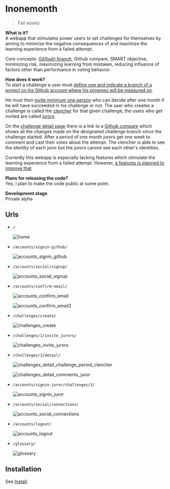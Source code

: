 Inonemonth
==========
> Fail wisely

**What is it?**   
A webapp that stimulates power users to set challenges for themselves by aiming to minimize the negative consequences of and maximize the learning experience from a failed attempt.

Core concepts: [Git(hub) branch](http://git-scm.com/book/ch3-1.html), Github compare, SMART objective, minimizing risk, maximizing learning from mistakes, reducing influence of factors other than performance in voting behavior. 

**How does it work?**  
To start a challenge a user must [define one and indicate a branch of a project 
on his Github account where his progress will be measured on](https://raw.github.com/RobrechtDR/inonemonth/master/.misc/challenges_create.png?token=2156349__eyJzY29wZSI6IlJhd0Jsb2I6Um9icmVjaHREUi9pbm9uZW1vbnRoL21hc3Rlci8ubWlzYy9jaGFsbGVuZ2VzX2NyZWF0ZS5wbmciLCJleHBpcmVzIjoxMzk0NjM3MjY3fQ%3D%3D--5963dec884bb359c9da8ea99a6cfe8b043fc5288). 

He must then [invite minimum one person](https://raw.github.com/RobrechtDR/inonemonth/master/.misc/challenges_invite_jurors.png?token=2156349__eyJzY29wZSI6IlJhd0Jsb2I6Um9icmVjaHREUi9pbm9uZW1vbnRoL21hc3Rlci8ubWlzYy9jaGFsbGVuZ2VzX2ludml0ZV9qdXJvcnMucG5nIiwiZXhwaXJlcyI6MTM5NDYzNzMyOX0%3D--9bb2ef5d817198c3e445938baecae4983e332c9a) who can decide after one month if he will have succeeded in his challenge or not. 
The user who creates a challenge is called the [clencher](https://inonemonth.herokuapp.com/glossary/#clencher) for that given challenge, the users 
who get invited are called [jurors](https://inonemonth.herokuapp.com/glossary/#juror).

On the [challenge detail page](https://raw.github.com/RobrechtDR/inonemonth/master/.misc/challenges_detail_challenge_period_clencher.png?token=2156349__eyJzY29wZSI6IlJhd0Jsb2I6Um9icmVjaHREUi9pbm9uZW1vbnRoL21hc3Rlci8ubWlzYy9jaGFsbGVuZ2VzX2RldGFpbF9jaGFsbGVuZ2VfcGVyaW9kX2NsZW5jaGVyLnBuZyIsImV4cGlyZXMiOjEzOTQ2Mzc0MDl9--0b0e0b189b73ea403cc0a2ec2828120a18d6b802) there is a link to a [Github compare](https://raw.github.com/RobrechtDR/inonemonth/master/.misc/github_compare.png?token=2156349__eyJzY29wZSI6IlJhd0Jsb2I6Um9icmVjaHREUi9pbm9uZW1vbnRoL21hc3Rlci8ubWlzYy9naXRodWJfY29tcGFyZS5wbmciLCJleHBpcmVzIjoxMzk0NjMzMDA3fQ%3D%3D--96449f1bdcfcc75962dd666345fddd24fd603d2f) which shows all the changes made on the designated challenge 
branch since the challenge started. After a period of one month jurors get one week to comment and cast their votes about the attempt. The clencher is able to see the identity of each juror but the jurors cannot see each other's identities.

Currently this webapp is especially lacking features which stimulate 
the learning experience from a failed attempt. However, [a features is 
planned to improve that](https://github.com/RobrechtDR/inonemonth/blob/master/TODO.rst#likely-coming-in-future-releases).

**Plans for releasing the code?**   
Yes, I plan to make the code public at some point.

**Development stage**  
Private alpha


Urls
----

* `/`

  ![home](https://raw.github.com/RobrechtDR/inonemonth/master/.misc/home.png?token=2156349__eyJzY29wZSI6IlJhd0Jsb2I6Um9icmVjaHREUi9pbm9uZW1vbnRoL21hc3Rlci8ubWlzYy9ob21lLnBuZyIsImV4cGlyZXMiOjEzOTQ2MzA1Njh9--27c43648f4ba3e8d6fa47e30415d7be18355af8d)


* `/accounts/signin-github/`

  ![accounts_signin_github](https://raw.github.com/RobrechtDR/inonemonth/master/.misc/accounts_signin_github.png?token=2156349__eyJzY29wZSI6IlJhd0Jsb2I6Um9icmVjaHREUi9pbm9uZW1vbnRoL21hc3Rlci8ubWlzYy9hY2NvdW50c19zaWduaW5fZ2l0aHViLnBuZyIsImV4cGlyZXMiOjEzOTQ2MzA2NjF9--3aac4ec75cc47e05e1805cc7d9745e25878f6b15)


* `/accounts/social/signup/`

  ![accounts_social_signup](https://raw.github.com/RobrechtDR/inonemonth/master/.misc/accounts_social_signup.png?token=2156349__eyJzY29wZSI6IlJhd0Jsb2I6Um9icmVjaHREUi9pbm9uZW1vbnRoL21hc3Rlci8ubWlzYy9hY2NvdW50c19zb2NpYWxfc2lnbnVwLnBuZyIsImV4cGlyZXMiOjEzOTQ2MzE2ODZ9--a21f8ea9a30fd18b5268b703b54ba242ab6faf8d)


* `/accounts/confirm-email/`

  ![accounts_confirm_email](https://raw.github.com/RobrechtDR/inonemonth/master/.misc/accounts_confirm_email.png?token=2156349__eyJzY29wZSI6IlJhd0Jsb2I6Um9icmVjaHREUi9pbm9uZW1vbnRoL21hc3Rlci8ubWlzYy9hY2NvdW50c19jb25maXJtX2VtYWlsLnBuZyIsImV4cGlyZXMiOjEzOTQ2MzEyNDl9--0cda55b3e6ffd10c6e43ac66cbaae911c40ee9ee)

  ![accounts_confirm_email2](https://raw.github.com/RobrechtDR/inonemonth/master/.misc/accounts_confirm_email2.png?token=2156349__eyJzY29wZSI6IlJhd0Jsb2I6Um9icmVjaHREUi9pbm9uZW1vbnRoL21hc3Rlci8ubWlzYy9hY2NvdW50c19jb25maXJtX2VtYWlsMi5wbmciLCJleHBpcmVzIjoxMzk0NjMxNDI2fQ%3D%3D--b0990b031cebbc5cb16ed2c5df765401c7c59293)


* `/challenges/create/`

  ![challenges_create](https://raw.github.com/RobrechtDR/inonemonth/master/.misc/challenges_create.png?token=2156349__eyJzY29wZSI6IlJhd0Jsb2I6Um9icmVjaHREUi9pbm9uZW1vbnRoL21hc3Rlci8ubWlzYy9jaGFsbGVuZ2VzX2NyZWF0ZS5wbmciLCJleHBpcmVzIjoxMzk0NjMwNzQzfQ%3D%3D--3074106a7011e4815880d68b96a14915f2576bdc)


* `/challenges/1/invite_jurors/`

  ![challenges_invite_jurors](https://raw.github.com/RobrechtDR/inonemonth/master/.misc/challenges_invite_jurors.png?token=2156349__eyJzY29wZSI6IlJhd0Jsb2I6Um9icmVjaHREUi9pbm9uZW1vbnRoL21hc3Rlci8ubWlzYy9jaGFsbGVuZ2VzX2ludml0ZV9qdXJvcnMucG5nIiwiZXhwaXJlcyI6MTM5NDYzMDgzMX0%3D--58cfd74bd95cf115e7967af999caff639f246c45)


* `/challenges/1/detail/`

  ![challenges_detail_challenge_period_clencher](https://raw.github.com/RobrechtDR/inonemonth/master/.misc/challenges_detail_challenge_period_clencher.png?token=2156349__eyJzY29wZSI6IlJhd0Jsb2I6Um9icmVjaHREUi9pbm9uZW1vbnRoL21hc3Rlci8ubWlzYy9jaGFsbGVuZ2VzX2RldGFpbF9jaGFsbGVuZ2VfcGVyaW9kX2NsZW5jaGVyLnBuZyIsImV4cGlyZXMiOjEzOTQ2MzA4OTh9--2bbc8287be12ae25f4f2b6f812996530748c34f1)

  ![challenges_detail_comments_juror](https://raw.github.com/RobrechtDR/inonemonth/master/.misc/challenges_detail_comments_juror.png?token=2156349__eyJzY29wZSI6IlJhd0Jsb2I6Um9icmVjaHREUi9pbm9uZW1vbnRoL21hc3Rlci8ubWlzYy9jaGFsbGVuZ2VzX2RldGFpbF9jb21tZW50c19qdXJvci5wbmciLCJleHBpcmVzIjoxMzk0NjMwOTAwfQ%3D%3D--a833791ff20e0a059b886eb4d2d08afdd681ad31)


* `/accounts/signin-juror/challenges/1/`

  ![accounts_signin_juror](https://raw.github.com/RobrechtDR/inonemonth/master/.misc/accounts_signin_juror.png?token=2156349__eyJzY29wZSI6IlJhd0Jsb2I6Um9icmVjaHREUi9pbm9uZW1vbnRoL21hc3Rlci8ubWlzYy9hY2NvdW50c19zaWduaW5fanVyb3IucG5nIiwiZXhwaXJlcyI6MTM5NDYzMTc3MX0%3D--69ad081a6fe89ebdc3819ccea2cdb68585a1f1ae)


* `/accounts/social/connections/`

  ![accounts_social_connections](https://raw.github.com/RobrechtDR/inonemonth/master/.misc/accounts_social_connections.png?token=2156349__eyJzY29wZSI6IlJhd0Jsb2I6Um9icmVjaHREUi9pbm9uZW1vbnRoL21hc3Rlci8ubWlzYy9hY2NvdW50c19zb2NpYWxfY29ubmVjdGlvbnMucG5nIiwiZXhwaXJlcyI6MTM5NDYzMTUzOX0%3D--d0cff527f3aed1b15eb23159c6c353cab1bd6f63)


* `/accounts/logout/`

  ![accounts_logout](https://raw.github.com/RobrechtDR/inonemonth/master/.misc/accounts_logout.png?token=2156349__eyJzY29wZSI6IlJhd0Jsb2I6Um9icmVjaHREUi9pbm9uZW1vbnRoL21hc3Rlci8ubWlzYy9hY2NvdW50c19sb2dvdXQucG5nIiwiZXhwaXJlcyI6MTM5NDYzMTQ1OH0%3D--6ac829fea4e8a50e813ac078262f05fc53c7c595)

* `/glossary/`

  ![glossary](https://raw.github.com/RobrechtDR/inonemonth/master/.misc/glossary.png?token=2156349__eyJzY29wZSI6IlJhd0Jsb2I6Um9icmVjaHREUi9pbm9uZW1vbnRoL21hc3Rlci8ubWlzYy9nbG9zc2FyeS5wbmciLCJleHBpcmVzIjoxMzk0NjMxMTE1fQ%3D%3D--28e196bf0bb42562a6bf10539d678316b46e1041)


Installation
------------
See [Install](https://github.com/RobrechtDR/inonemonth/blob/master/INSTALL.markdown).
